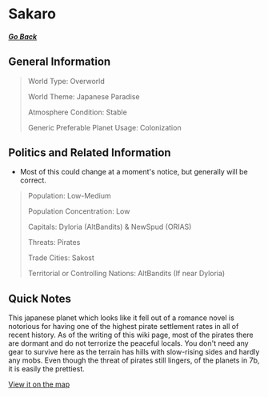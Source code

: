 # Sakaro

##### [Go Back](/wiki/space#planets)

## General Information

> World Type: Overworld
>
> World Theme: Japanese Paradise
>
> Atmosphere Condition: Stable
>
> Generic Preferable Planet Usage: Colonization

## Politics and Related Information

* Most of this could change at a moment's notice, but generally will be correct.

> Population: Low-Medium
>
> Population Concentration: Low
>
> Capitals: Dyloria (AltBandits) & NewSpud (ORIAS)
>
> Threats: Pirates
>
> Trade Cities: Sakost
>
> Territorial or Controlling Nations: AltBandits (If near Dyloria)

## Quick Notes

This japanese planet which looks like it fell out of a romance novel is notorious for having one of the highest pirate settlement rates in all of recent history. As of the writing of this wiki page, most of the pirates there are dormant and do not terrorize the peaceful locals. You don't need any gear to survive here as the terrain has hills with slow-rising sides and hardly any mobs. Even though the threat of pirates still lingers, of the planets in 7b, it is easily the prettiest.

[View it on the map](https://dynmap.starlegacy.net/?worldname=Sakaro)